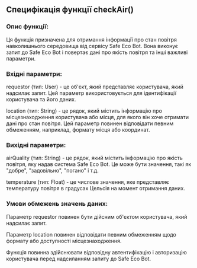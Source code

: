 ## Специфікація функції checkAir()
### Опис функції:
Ця функція призначена для отримання інформації про стан повітря навколишнього середовища від сервісу Safe Eco Bot. Вона виконує запит до Safe Eco Bot і повертає дані про якість повітря та інші важливі параметри.

### Вхідні параметри:
requestor (тип: User) - це об'єкт, який представляє користувача, який надсилає запит. Цей параметр використовується для ідентифікації користувача та його даних.

location (тип: String) - це рядок, який містить інформацію про місцезнаходження користувача або місця, для якого він хоче отримати дані про стан повітря. Цей параметр повинен відповідати певним обмеженням, наприклад, формату місця або координат.

### Вихідні параметри:
airQuality (тип: String) - це рядок, який містить інформацію про якість повітря, яку надав система Safe Eco Bot. Це може бути значення, такі як "добре", "задовільно", "погано" і т.д.

temperature (тип: Float) - це числове значення, яке представляє температуру повітря в градусах Цельсія на момент отримання даних.

### Умови обмежень значень даних:
Параметр requestor повинен бути дійсним об'єктом користувача, який надсилає запит.

Параметр location повинен відповідати певним обмеженням щодо формату або доступності місцезнаходження.

Функція повинна здійснювати відповідну автентифікацію і авторизацію користувача перед надсиланням запиту до  Safe Eco Bot.
